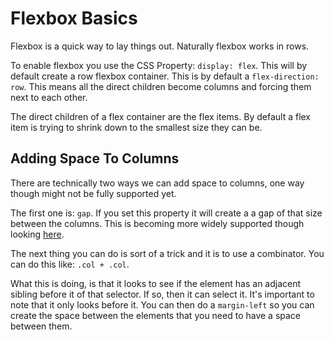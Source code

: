 # Flexbox Basics

Flexbox is a quick way to lay things out. Naturally flexbox works in rows.

To enable flexbox you use the CSS Property: `display: flex`.  This will by default create a row flexbox container. This is by default a `flex-direction: row`. This means all the direct children become columns and forcing them next to each other.

The direct children of a flex container are the flex items. By default a flex item is trying to shrink down to the smallest size they can be.

## Adding Space To Columns

There are technically two ways we can add space to columns, one way though  might not be fully supported yet. 

The first one is: `gap`. If you set this property it will create a a gap of that size between the columns.  This is becoming more  widely supported though looking [here](https://caniuse.com/flexbox-gap).

The next thing you can do is sort of a trick and it is to use a combinator. You can do this like: `.col + .col`. 

What this is doing, is that it looks to see if the element has an adjacent sibling before it of that selector. If so, then it can select it. It's important to note that it only looks before it. You can then do a `margin-left` so you can create the space between the elements that you need to have a space between them.